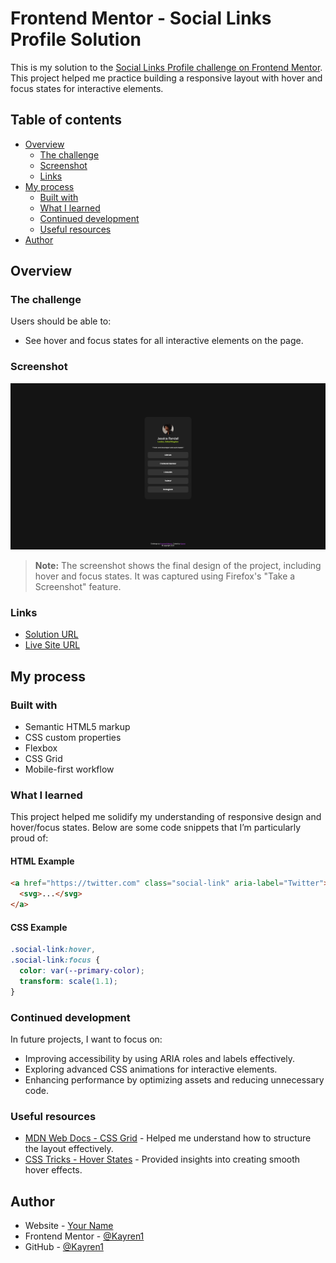 # Frontend Mentor - Social Links Profile Solution

This is my solution to the [Social Links Profile challenge on Frontend Mentor](https://www.frontendmentor.io/challenges/social-links-profile-UG32l9m6dQ). This project helped me practice building a responsive layout with hover and focus states for interactive elements.

## Table of contents

- [Overview](#overview)
  - [The challenge](#the-challenge)
  - [Screenshot](#screenshot)
  - [Links](#links)
- [My process](#my-process)
  - [Built with](#built-with)
  - [What I learned](#what-i-learned)
  - [Continued development](#continued-development)
  - [Useful resources](#useful-resources)
- [Author](#author)

## Overview

### The challenge

Users should be able to:

- See hover and focus states for all interactive elements on the page.

### Screenshot

![Screenshot of the solution](./screenshot.png)

> **Note:** The screenshot shows the final design of the project, including hover and focus states. It was captured using Firefox's "Take a Screenshot" feature.

### Links

- [Solution URL](https://github.com/yourusername/social-links-profile-main)
- [Live Site URL](https://yourusername.github.io/social-links-profile-main)

## My process

### Built with

- Semantic HTML5 markup
- CSS custom properties
- Flexbox
- CSS Grid
- Mobile-first workflow

### What I learned

This project helped me solidify my understanding of responsive design and hover/focus states. Below are some code snippets that I’m particularly proud of:

#### HTML Example
```html
<a href="https://twitter.com" class="social-link" aria-label="Twitter">
  <svg>...</svg>
</a>
```

#### CSS Example
```css
.social-link:hover,
.social-link:focus {
  color: var(--primary-color);
  transform: scale(1.1);
}
```

### Continued development

In future projects, I want to focus on:

- Improving accessibility by using ARIA roles and labels effectively.
- Exploring advanced CSS animations for interactive elements.
- Enhancing performance by optimizing assets and reducing unnecessary code.

### Useful resources

- [MDN Web Docs - CSS Grid](https://developer.mozilla.org/en-US/docs/Web/CSS/CSS_Grid_Layout) - Helped me understand how to structure the layout effectively.
- [CSS Tricks - Hover States](https://css-tricks.com/almanac/selectors/h/hover/) - Provided insights into creating smooth hover effects.

## Author

- Website - [Your Name](https://your-website.com)
- Frontend Mentor - [@Kayren1](https://www.frontendmentor.io/profile/Kayren1)
- GitHub - [@Kayren1](https://github.com/Kayren1)
